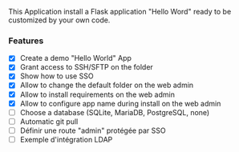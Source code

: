 This Application install a Flask application "Hello Word" ready to be customized by your own code.

### Features
- [x] Create a demo "Hello World" App
- [x] Grant access to SSH/SFTP on the folder
- [x] Show how to use SSO
- [x] Allow to change the default folder on the web admin
- [x] Allow to install requirements on the web admin
- [x] Allow to configure app name during install on the web admin
- [ ] Choose a database (SQLite, MariaDB, PostgreSQL, none)
- [ ] Automatic git pull
- [ ] Définir une route "admin" protégée par SSO
- [ ] Exemple d'intégration LDAP